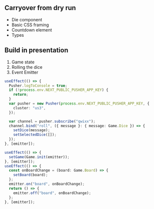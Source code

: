 ## Carryover from dry run

- Die component
- Basic CSS framing
- Countdown element
- Types

## Build in presentation

1. Game state
2. Rolling the dice
3. Event Emitter

```ts
useEffect(() => {
  Pusher.logToConsole = true;
  if (!process.env.NEXT_PUBLIC_PUSHER_APP_KEY) {
    return;
  }
  var pusher = new Pusher(process.env.NEXT_PUBLIC_PUSHER_APP_KEY, {
    cluster: "us3",
  });

  var channel = pusher.subscribe("qwixx");
  channel.bind("roll", ({ message }: { message: Game.Dice }) => {
    setDice(message);
    setSelectedDice([]);
  });
}, [emitter]);
```

```ts
useEffect(() => {
  setGame(Game.init(emitter));
}, [emitter]);
useEffect(() => {
  const onBoardChange = (board: Game.Board) => {
    setBoard(board);
  };
  emitter.on("board", onBoardChange);
  return () => {
    emitter.off("board", onBoardChange);
  };
}, [emitter]);
```
